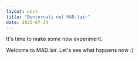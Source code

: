 ```yaml
---
layout: post
title: "Bentornati nel MAD.lair"
date: 2025-07-24
---
```


It's time to make some new experiment.

Welcome to MAD.lair. Let's see what happens now :)
